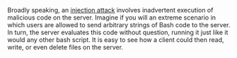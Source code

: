 Broadly speaking, an [injection attack](https://www.owasp.org/index.php/Top_10_2013-A1-Injection) involves inadvertent execution of malicious code on the server. Imagine if you will an extreme scenario in which users are allowed to send arbitrary strings of Bash code to the server. In turn, the server evaluates this code without question, running it just like it would any other bash script. It is easy to see how a client could then read, write, or even delete files on the server.